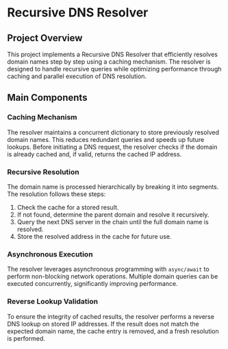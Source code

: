 # Recursive DNS Resolver

## Project Overview
This project implements a Recursive DNS Resolver that efficiently resolves domain names step by step using a caching mechanism. The resolver is designed to handle recursive queries while optimizing performance through caching and parallel execution of DNS resolution.

## Main Components

### Caching Mechanism
The resolver maintains a concurrent dictionary to store previously resolved domain names. This reduces redundant queries and speeds up future lookups. Before initiating a DNS request, the resolver checks if the domain is already cached and, if valid, returns the cached IP address.

### Recursive Resolution
The domain name is processed hierarchically by breaking it into segments. The resolution follows these steps:
1. Check the cache for a stored result.
2. If not found, determine the parent domain and resolve it recursively.
3. Query the next DNS server in the chain until the full domain name is resolved.
4. Store the resolved address in the cache for future use.

### Asynchronous Execution
The resolver leverages asynchronous programming with `async/await` to perform non-blocking network operations. Multiple domain queries can be executed concurrently, significantly improving performance.

### Reverse Lookup Validation
To ensure the integrity of cached results, the resolver performs a reverse DNS lookup on stored IP addresses. If the result does not match the expected domain name, the cache entry is removed, and a fresh resolution is performed.
